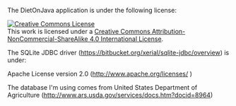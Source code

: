 The DietOnJava application is under the following license:

<a rel="license" href="http://creativecommons.org/licenses/by-nc-sa/4.0/"><img alt="Creative Commons License" style="border-width:0" src="http://i.creativecommons.org/l/by-nc-sa/4.0/88x31.png" /></a><br />This work is licensed under a <a rel="license" href="http://creativecommons.org/licenses/by-nc-sa/4.0/">Creative Commons Attribution-NonCommercial-ShareAlike 4.0 International License</a>.

The SQLite JDBC driver (https://bitbucket.org/xerial/sqlite-jdbc/overview) is under:

Apache License version 2.0 (http://www.apache.org/licenses/ )

The database I'm using comes from United States Department of Agriculture
(http://www.ars.usda.gov/services/docs.htm?docid=8964)
